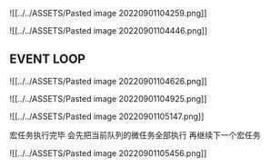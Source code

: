 ![[../../ASSETS/Pasted image 20220901104259.png]]

![[../../ASSETS/Pasted image 20220901104446.png]]

## EVENT LOOP

![[../../ASSETS/Pasted image 20220901104626.png]]

![[../../ASSETS/Pasted image 20220901104925.png]]

![[../../ASSETS/Pasted image 20220901105147.png]]

宏任务执行完毕 会先把当前队列的微任务全部执行 再继续下一个宏任务

![[../../ASSETS/Pasted image 20220901105456.png]]